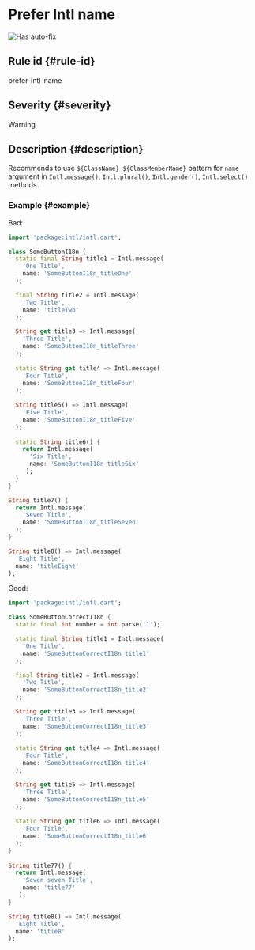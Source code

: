 # Prefer Intl name

![Has auto-fix](https://img.shields.io/badge/-has%20auto--fix-success)

## Rule id {#rule-id}

prefer-intl-name

## Severity {#severity}

Warning

## Description {#description}

Recommends to use `${ClassName}_${ClassMemberName}` pattern for `name` argument in `Intl.message()`, `Intl.plural()`, `Intl.gender()`, `Intl.select()` methods.

### Example {#example}

Bad:

```dart
import 'package:intl/intl.dart';

class SomeButtonI18n {
  static final String title1 = Intl.message(
    'One Title',
    name: 'SomeButtonI18n_titleOne'
  );

  final String title2 = Intl.message(
    'Two Title',
    name: 'titleTwo'
  );  

  String get title3 => Intl.message(
    'Three Title',
    name: 'SomeButtonI18n_titleThree'
  );  
  
  static String get title4 => Intl.message(
    'Four Title',
    name: 'SomeButtonI18n_titleFour'
  ); 
  
  String title5() => Intl.message(
    'Five Title',
    name: 'SomeButtonI18n_titleFive'
  );  
  
  static String title6() {
    return Intl.message(
      'Six Title',
      name: 'SomeButtonI18n_titleSix'
     );
  } 
}

String title7() {
  return Intl.message(
    'Seven Title',
    name: 'SomeButtonI18n_titleSeven'
  );
}

String title8() => Intl.message(
  'Eight Title',
  name: 'titleEight'
);
```

Good:

```dart
import 'package:intl/intl.dart';

class SomeButtonCorrectI18n {
  static final int number = int.parse('1');

  static final String title1 = Intl.message(
    'One Title',
    name: 'SomeButtonCorrectI18n_title1'
  );

  final String title2 = Intl.message(
    'Two Title',
    name: 'SomeButtonCorrectI18n_title2'
  );  

  String get title3 => Intl.message(
    'Three Title',
    name: 'SomeButtonCorrectI18n_title3'
  );  
  
  static String get title4 => Intl.message(
    'Four Title',
    name: 'SomeButtonCorrectI18n_title4'
  );   

  String get title5 => Intl.message(
    'Three Title',
    name: 'SomeButtonCorrectI18n_title5'
  );  
  
  static String get title6 => Intl.message(
    'Four Title',
    name: 'SomeButtonCorrectI18n_title6'
  ); 
}
  
String title77() {
  return Intl.message(
    'Seven seven Title',
    name: 'title77'
   );
}

String title8() => Intl.message(
  'Eight Title',
  name: 'title8'
);
```
